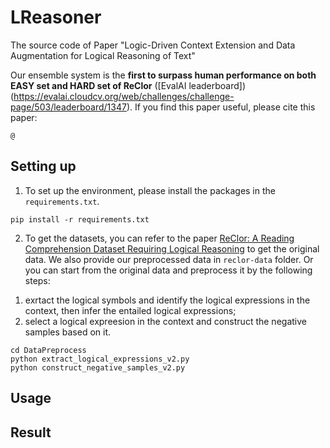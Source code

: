 # LReasoner
The source code of Paper "Logic-Driven Context Extension and Data Augmentation for Logical Reasoning of Text"

Our ensemble system is the **first to surpass human performance on both EASY set and HARD set of ReClor** ([EvalAI leaderboard])(https://evalai.cloudcv.org/web/challenges/challenge-page/503/leaderboard/1347). If you find this paper useful, please cite this paper:
```
@
```

## Setting up
1. To set up the environment, please install the packages in the `requirements.txt`.
```
pip install -r requirements.txt
```

2. To get the datasets, you can refer to the paper [ReClor: A Reading Comprehension Dataset Requiring Logical Reasoning](https://openreview.net/pdf?id=HJgJtT4tvB) to get the original data. We also provide our preprocessed data in `reclor-data` folder. Or you can start from the original data and preprocess it by the following steps:
 1) exrtact the logical symbols and identify the logical expressions in the context, then infer the entailed logical expressions;
 2) select a logical expreesion in the context and construct the negative samples based on it.
```
cd DataPreprocess
python extract_logical_expressions_v2.py
python construct_negative_samples_v2.py
```

## Usage


## Result
